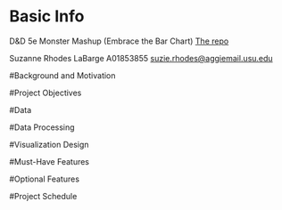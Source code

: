 # Basic Info
D&D 5e Monster Mashup (Embrace the Bar Chart)
[The repo](https://github.com/Candlemancer/studious-meme)

Suzanne Rhodes LaBarge
A01853855
suzie.rhodes@aggiemail.usu.edu

#Background and Motivation

#Project Objectives

#Data

#Data Processing

#Visualization Design

#Must-Have Features

#Optional Features

#Project Schedule

